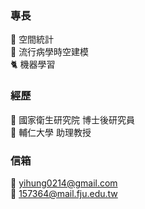 ### 專長
:tiger2: 空間統計 \
:tiger2: 流行病學時空建模 \
:cat2: 機器學習

### 經歷
:ant: 國家衛生研究院 博士後研究員 \
:ant: 輔仁大學 助理教授

### 信箱
:ant: yihung0214@gmail.com \
:ant: 157364@mail.fju.edu.tw
